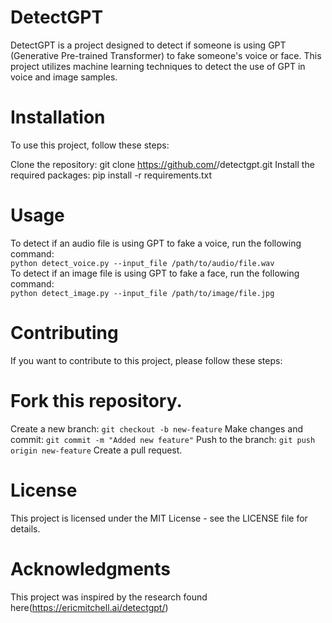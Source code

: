 # DetectGPT

DetectGPT is a project designed to detect if someone is using GPT (Generative Pre-trained Transformer) to fake someone's voice or face. This project utilizes machine learning techniques to detect the use of GPT in voice and image samples.

# Installation

To use this project, follow these steps:

Clone the repository: git clone https://github.com/<username>/detectgpt.git
Install the required packages: pip install -r requirements.txt

# Usage

To detect if an audio file is using GPT to fake a voice, run the following command:
<br>
```python detect_voice.py --input_file /path/to/audio/file.wav```
<br>
To detect if an image file is using GPT to fake a face, run the following command:
<br>
```python detect_image.py --input_file /path/to/image/file.jpg```

# Contributing

If you want to contribute to this project, please follow these steps:

# Fork this repository.

Create a new branch: `git checkout -b new-feature`
Make changes and commit: `git commit -m "Added new feature"`
Push to the branch: `git push origin new-feature`
Create a pull request.

# License

This project is licensed under the MIT License - see the LICENSE file for details.

# Acknowledgments

This project was inspired by the research found here(https://ericmitchell.ai/detectgpt/)
